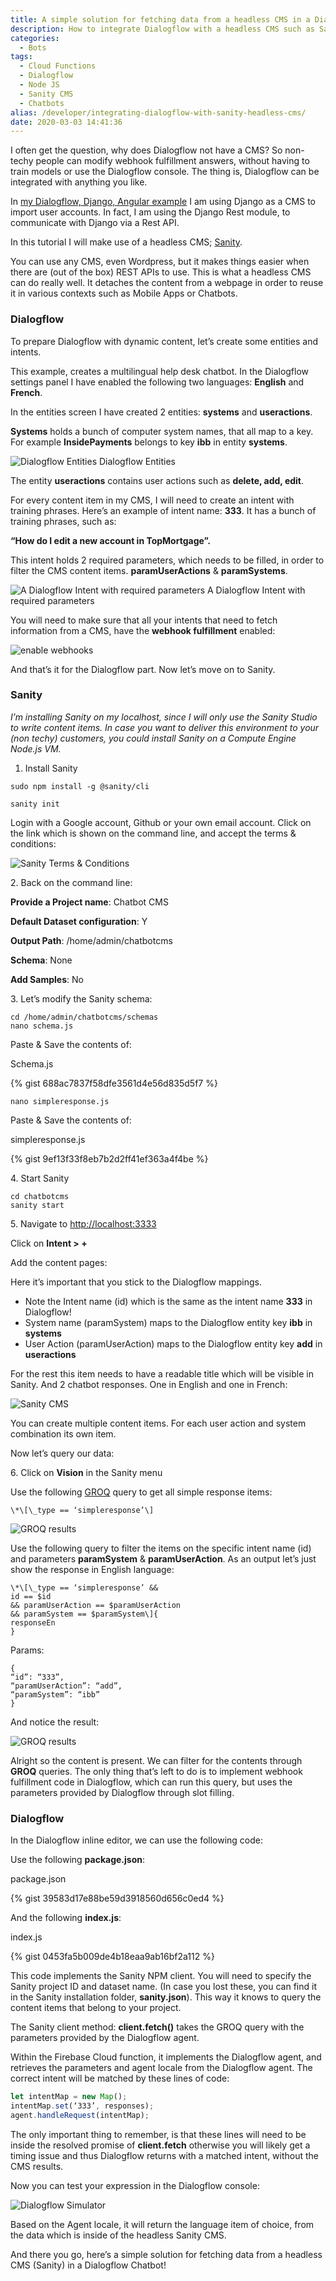 ```yaml
---
title: A simple solution for fetching data from a headless CMS in a Dialogflow Chatbot
description: How to integrate Dialogflow with a headless CMS such as Sanity? So non-techy people can modify webhook fulfillment answers, without having to train models or use the Dialogflow console. 
categories:
  - Bots
tags:
  - Cloud Functions
  - Dialogflow
  - Node JS
  - Sanity CMS
  - Chatbots
alias: /developer/integrating-dialogflow-with-sanity-headless-cms/
date: 2020-03-03 14:41:36
---
```


I often get the question, why does Dialogflow not have a CMS? So non-techy people can modify webhook fulfillment answers, without having to train models or use the Dialogflow console. The thing is, Dialogflow can be integrated with anything you like.

In [my Dialogflow, Django, Angular example](https://github.com/savelee/kube-django-ng/) I am using Django as a CMS to import user accounts. In fact, I am using the Django Rest module, to communicate with Django via a Rest API.

In this tutorial I will make use of a headless CMS; [Sanity](https://www.sanity.io/).

You can use any CMS, even Wordpress, but it makes things easier when there are (out of the box) REST APIs to use. This is what a headless CMS can do really well. It detaches the content from a webpage in order to reuse it in various contexts such as Mobile Apps or Chatbots.

### **Dialogflow**

To prepare Dialogflow with dynamic content, let’s create some entities and intents.

This example, creates a multilingual help desk chatbot. In the Dialogflow settings panel I have enabled the following two languages: **English** and **French**.

In the entities screen I have created 2 entities: **systems** and **useractions**.

**Systems** holds a bunch of computer system names, that all map to a key. For example **InsidePayments** belongs to key **ibb** in entity **systems**.

![Dialogflow Entities](/images/0_oiY4oK9y_2upL2lR.png)
Dialogflow Entities

The entity **useractions** contains user actions such as **delete, add, edit**.

For every content item in my CMS, I will need to create an intent with training phrases. Here’s an example of intent name: **333**. It has a bunch of training phrases, such as:

**“How do I edit a new account in TopMortgage”.**

This intent holds 2 required parameters, which needs to be filled, in order to filter the CMS content items. **paramUserActions** & **paramSystems**.

![A Dialogflow Intent with required parameters](/images/0_4lt6bqiz6j81uF1X.png)
A Dialogflow Intent with required parameters

You will need to make sure that all your intents that need to fetch information from a CMS, have the **webhook fulfillment** enabled:

![enable webhooks](/images/0_-Oo3aWlQp7JKiXHj.png)

And that’s it for the Dialogflow part. Now let’s move on to Sanity.

### Sanity

_I’m installing Sanity on my localhost, since I will only use the Sanity Studio to write content items. In case you want to deliver this environment to your (non techy) customers, you could install Sanity on a Compute Engine Node.js VM._

1.  Install Sanity

`sudo npm install -g @sanity/cli`

`sanity init`

Login with a Google account, Github or your own email account. Click on the link which is shown on the command line, and accept the terms & conditions:

![Sanity Terms & Conditions](/images/0_acDbZhajXGBi7aPa.png)

2\. Back on the command line:

**Provide a Project name**: Chatbot CMS

**Default Dataset configuration**: Y

**Output Path**: /home/admin/chatbotcms

**Schema**: None

**Add Samples**: No

3\. Let’s modify the Sanity schema:

```
cd /home/admin/chatbotcms/schemas
nano schema.js
```

Paste & Save the contents of:

Schema.js

{% gist 688ac7837f58dfe3561d4e56d835d5f7 %}


```
nano simpleresponse.js
```

Paste & Save the contents of:

simpleresponse.js

{% gist 9ef13f33f8eb7b2d2ff41ef363a4f4be %}

4\. Start Sanity

```
cd chatbotcms
sanity start
```

5\. Navigate to [http://localhost:3333](http://localhost:3333)

Click on **Intent > +**

Add the content pages:

Here it’s important that you stick to the Dialogflow mappings.

*   Note the Intent name (id) which is the same as the intent name **333** in Dialogflow!
*   System name (paramSystem) maps to the Dialogflow entity key **ibb** in **systems**
*   User Action (paramUserAction) maps to the Dialogflow entity key **add** in **useractions**

For the rest this item needs to have a readable title which will be visible in Sanity. And 2 chatbot responses. One in English and one in French:

![Sanity CMS](/images/0_SEKa233K93G83k92.png)

You can create multiple content items. For each user action and system combination its own item.

Now let’s query our data:

6\. Click on **Vision** in the Sanity menu

Use the following [GROQ](https://www.sanity.io/docs/groq) query to get all simple response items:

`\*\[\_type == ‘simpleresponse’\]`

![GROQ results](/images/0_dLBO3mSyPJ-kMebL.png)

Use the following query to filter the items on the specific intent name (id) and parameters **paramSystem** & **paramUserAction**. As an output let’s just show the response in English language:

```
\*\[\_type == ‘simpleresponse’ &&
id == $id
&& paramUserAction == $paramUserAction
&& paramSystem == $paramSystem\]{
responseEn
}
```

Params:

```
{
“id”: “333”,
“paramUserAction”: “add”,
“paramSystem”: “ibb”
}
```

And notice the result:

![GROQ results](/images/0_nvvnUYJOEKCqwxHA.png)

Alright so the content is present. We can filter for the contents through **GROQ** queries. The only thing that’s left to do is to implement webhook fulfillment code in Dialogflow, which can run this query, but uses the parameters provided by Dialogflow through slot filling.

### **Dialogflow**

In the Dialogflow inline editor, we can use the following code:

Use the following **package.json**:

package.json

{% gist 39583d17e88be59d3918560d656c0ed4 %}

And the following **index.js**:

index.js

{% gist 0453fa5b009de4b18eaa9ab16bf2a112 %}

This code implements the Sanity NPM client. You will need to specify the Sanity project ID and dataset name. (In case you lost these, you can find it in the Sanity installation folder, **sanity.json**). This way it knows to query the content items that belong to your project.

The Sanity client method: **client.fetch()** takes the GROQ query with the parameters provided by the Dialogflow agent.

Within the Firebase Cloud function, it implements the Dialogflow agent, and retrieves the parameters and agent locale from the Dialogflow agent. The correct intent will be matched by these lines of code:

``` JavaScript
let intentMap = new Map();
intentMap.set(‘333’, responses);
agent.handleRequest(intentMap);
```

The only important thing to remember, is that these lines will need to be inside the resolved promise of **client.fetch** otherwise you will likely get a timing issue and thus Dialogflow returns with a matched intent, without the CMS results.

Now you can test your expression in the Dialogflow console:

![Dialogflow Simulator](/images/0_bPoId4OOj4MjcSEX.png)

Based on the Agent locale, it will return the language item of choice, from the data which is inside of the headless Sanity CMS.

And there you go, here’s a simple solution for fetching data from a headless CMS (Sanity) in a Dialogflow Chatbot!

